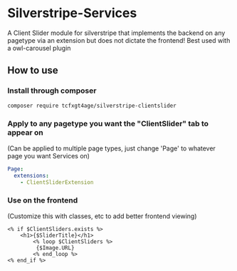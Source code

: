 # Silverstripe-Services
A Client Slider module for silverstripe that implements the backend on any pagetype via an extension but does not dictate the frontend!
Best used with a owl-carousel plugin
## How to use

### Install through composer
```bash
composer require tcfxgt4age/silverstripe-clientslider
```

### Apply to any pagetype you want the "ClientSlider" tab to appear on
(Can be applied to multiple page types, just change 'Page' to whatever page you want Services on)
```yaml
Page:
  extensions:
    - ClientSliderExtension
```

### Use on the frontend

(Customize this with classes, etc to add better frontend viewing)

```
<% if $ClientSliders.exists %>
    <h1>{$SliderTitle}</h1>
        <% loop $ClientSliders %>
         {$Image.URL}
        <% end_loop %>
<% end_if %>
```
